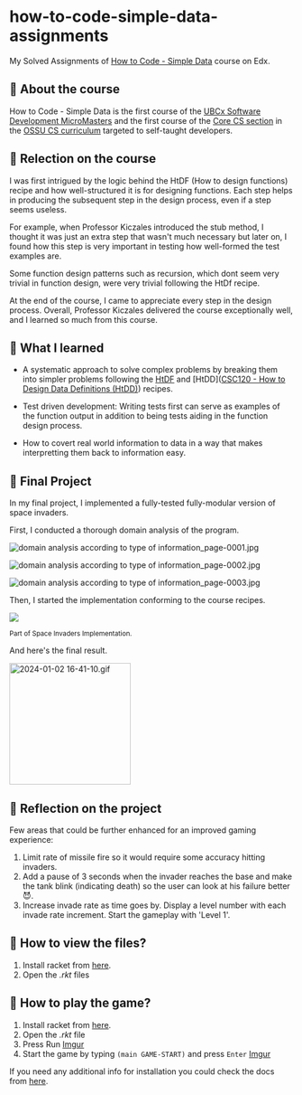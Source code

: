 # how-to-code-simple-data-assignments

My Solved Assignments of [How to Code - Simple Data](https://www.edx.org/course/how-to-code-simple-data) course on Edx.

## 🎾 About the course

How to Code - Simple Data is the first course of the [UBCx Software Development MicroMasters](https://www.edx.org/micromasters/ubcx-software-development) and the first course of the [Core CS section](https://github.com/ossu/computer-science#core-cs) in the [OSSU CS curriculum](https://github.com/ossu/computer-science) targeted to self-taught developers.

## 🎾 Relection on the course

I was first intrigued by the logic behind the HtDF (How to design functions) recipe and how well-structured it is for designing functions. Each step helps in producing the subsequent step in the design process, even if a step seems useless.

For example, when Professor Kiczales introduced the stub method, I thought it was just an extra step that wasn't much necessary but later on, I found how this step is very important in testing how well-formed the test examples are.

Some function design patterns such as recursion, which dont seem very trivial in function design, were very trivial following the HtDf recipe.

At the end of the course, I came to appreciate every step in the design process. Overall, Professor Kiczales delivered the course exceptionally well, and I learned so much from this course.

## 🎾 What I learned

- A systematic approach to solve complex problems by breaking them into simpler problems following the [HtDF](https://cs.berry.edu/webdocs-common/csc120/docs/recipes/htdf.html) and [HtDD]([CSC120 - How to Design Data Definitions (HtDD)](https://cs.berry.edu/webdocs-common/csc120/docs/recipes/htdd.html)) recipes.

- Test driven development: Writing tests first can serve as examples of the function output in addition to being tests aiding in the function design process.

- How to covert real world information to data in a way that makes interpretting them back to information easy.

## 🎾 Final Project

In my final project, I implemented a fully-tested fully-modular version of space invaders.

First, I conducted a thorough domain analysis of the program.

![domain analysis according to type of information_page-0001.jpg](https://i.imgur.com/fTMC4Ct.jpg)

![domain analysis according to type of information_page-0002.jpg](https://i.imgur.com/6ntqsp9.jpg)

![domain analysis according to type of information_page-0003.jpg](https://i.imgur.com/n8uSol8.jpg)

Then, I started the implementation conforming to the course recipes.

![](https://i.imgur.com/gzcETy7.png)

<small> Part of Space Invaders Implementation. </small>

And here's the final result.

<img src="https://i.imgur.com/817QbYT.gif" title="" alt="2024-01-02 16-41-10.gif" width="215">

## 🎾 Reflection on the project

Few areas that could be further enhanced for an improved gaming experience:

1. Limit rate of missile fire so it would require some accuracy hitting invaders.
2. Add a pause of 3 seconds when the invader reaches the base and make the tank blink (indicating death) so the user can look at his failure better 😈.
3. Increase invade rate as time goes by. Display a level number with each invade rate increment. Start the gameplay with 'Level 1'.

## 🎾 How to view the files?

1. Install racket from [here](https://download.racket-lang.org/).
2. Open the _.rkt_ files

## 🎾 How to play the game?

1. Install racket from [here](https://download.racket-lang.org/).
2. Open the _.rkt_ file
3. Press Run
   [Imgur](https://i.imgur.com/lDFHgRD.png)
4. Start the game by typing `(main GAME-START)` and press `Enter`
   [Imgur](https://i.imgur.com/jmp7ENz.png)

If you need any additional info for installation you could check the docs from [here](https://docs.racket-lang.org/pollen/Installation.html).
